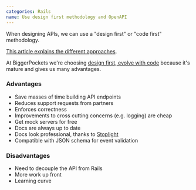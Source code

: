 ```yaml
---
categories: Rails
name: Use design first methodology and OpenAPI
---
```


When designing APIs, we can use a "design first" or "code first" methodology.

[This article explains the different approaches](https://apisyouwonthate.com/blog/api-design-first-vs-code-first).

At BiggerPockets we're choosing [design first, evolve with code](https://apisyouwonthate.com/blog/api-design-first-vs-code-first#design-first-evolve-with-code) because it's mature and gives us many advantages.

### Advantages

* Save masses of time building API endpoints
* Reduces support requests from partners
* Enforces correctness
* Improvements to cross cutting concerns (e.g. logging) are cheap
* Get mock servers for free
* Docs are always up to date
* Docs look professional, thanks to [Stoplight](https://stoplight.io/)
* Compatible with JSON schema for event validation

### Disadvantages

* Need to decouple the API from Rails
* More work up front
* Learning curve
